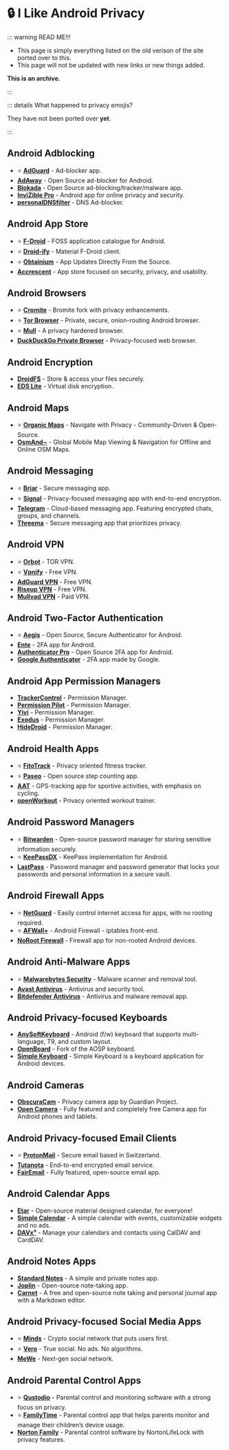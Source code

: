 # 🔒 I Like Android Privacy

::: warning READ ME!!!

* This page is simply everything listed on the old verison of the site ported over to this.
* This page will not be updated with new links or new things added.

**This is an archive.**

:::

::: details What happened to privacy emojis?

They have not been ported over **yet**.

:::

## Android Adblocking

* ⭐ [**AdGuard**](https://adguard.com/en/adguard-android/overview.html) - Ad-blocker app.
* [**AdAway**](https://adaway.org/) - Open Source ad-blocker for Android.
* [**Blokada**](https://blokada.org/) - Open Source ad-blocking/tracker/malware app.
* [**InviZible Pro**](https://github.com/Gedsh/InviZible) - Android app for online privacy and security.
* [**personalDNSfilter**](https://blokada.org/) - DNS Ad-blocker.

## Android App Store

* ⭐ [**F-Droid**](https://f-droid.org/) - FOSS application catalogue for Android.
* ⭐ [**Droid-ify**](https://github.com/Droid-ify/client) - Material F-Droid client.
* ⭐ [**Obtainium**](https://github.com/ImranR98/Obtainium) - App Updates Directly From the Source.
* [**Accrescent**](https://accrescent.app/) - App store focused on security, privacy, and usability.

## Android Browsers

* ⭐ [**Cromite**](https://github.com/uazo/cromite) - Bromite fork with privacy enhancements.
* ⭐ [**Tor Browser**](https://tb-manual.torproject.org/mobile-tor/) - Private, secure, onion-routing Android browser.
* ⭐ [**Mull**](https://gitlab.com/divested-mobile/mull-fenix) - A privacy hardened browser.
* [**DuckDuckGo Private Browser**](https://duckduckgo.com/app) - Privacy-focused web browser.

## Android Encryption

* [**DroidFS**](https://f-droid.org/packages/sushi.hardcore.droidfs/) - Store & access your files securely.
* [**EDS Lite**](https://f-droid.org/packages/com.sovworks.edslite/) - Virtual disk encryption.

## Android Maps

* ⭐ [**Organic Maps**](https://f-droid.org/packages/app.organicmaps/) - Navigate with Privacy - Community-Driven & Open-Source.
* [**OsmAnd~**](https://f-droid.org/packages/net.osmand.plus/) - Global Mobile Map Viewing & Navigation for Offline and Online OSM Maps.

## Android Messaging

* ⭐ [**Briar**](https://briarproject.org/) - Secure messaging app.
* ⭐ [**Signal**](https://signal.org/android/) - Privacy-focused messaging app with end-to-end encryption.
* [**Telegram**](https://telegram.org/) - Cloud-based messaging app. Featuring encrypted chats, groups, and channels.
* [**Threema**](https://threema.ch/en/) - Secure messaging app that prioritizes privacy.

## Android VPN

* ⭐ [**Orbot**](https://orbot.app/en/) - TOR VPN.
* ⭐ [**Vpnify**](https://vpnifyapp.com/) - Free VPN.
* [**AdGuard VPN**](https://vpnifyapp.com/) - Free VPN.
* [**Riseup VPN**](https://f-droid.org/en/packages/se.leap.riseupvpn/) - Free VPN.
* [**Mullvad VPN**](https://f-droid.org/packages/net.mullvad.mullvadvpn/) - Paid VPN.

## Android Two-Factor Authentication

* ⭐ [**Aegis**](https://getaegis.app/) - Open Source, Secure Authenticator for Android.
* [**Ente**](https://github.com/ente-io/auth/) - 2FA app for Android.
* [**Authenticator Pro**](https://github.com/jamie-mh/AuthenticatorPro) - Open Source 2FA app for Android.
* [**Google Authenticator**](https://play.google.com/store/apps/details?id=com.google.android.apps.authenticator2&hl=en&gl=US) - 2FA app made by Google.

## Android App Permission Managers

* [**TrackerControl**](https://trackercontrol.org/) - Permission Manager.
* [**Permission Pilot**](https://github.com/d4rken-org/permission-pilot) - Permission Manager.
* [**Yivi**](https://github.com/privacybydesign/irmamobile) - Permission Manager.
* [**Exodus**](https://reports.exodus-privacy.eu.org/en/) - Permission Manager.
* [**HideDroid**](https://github.com/Mobile-IoT-Security-Lab/HideDroid) - Permission Manager.

## Android Health Apps

* ⭐ [**FitoTrack**](https://f-droid.org/packages/de.tadris.fitness) - Privacy oriented fitness tracker.
* ⭐ [**Paseo**](https://f-droid.org/packages/ca.chancehorizon.paseo/) - Open source step counting app.
* [**AAT**](https://f-droid.org/packages/ch.bailu.aat) - GPS-tracking app for sportive activities, with emphasis on cycling.
* [**openWorkout**](https://f-droid.org/packages/com.health.openworkout/) - Privacy oriented workout trainer.

## Android Password Managers

* ⭐ [**Bitwarden**](https://bitwarden.com/) - Open-source password manager for storing sensitive information securely.
* ⭐ [**KeePassDX**](https://www.keepassdx.com/) - KeePass implementation for Android.
* [**LastPass**](https://www.lastpass.com/) - Password manager and password generator that locks your passwords and personal information in a secure vault.

## Android Firewall Apps

* ⭐ [**NetGuard**](https://github.com/M66B/NetGuard) - Easily control internet access for apps, with no rooting required.
* ⭐ [**AFWall+**](https://github.com/ukanth/afwall) - Android Firewall - iptables front-end.
* [**NoRoot Firewall**](https://play.google.com/store/apps/details?id=app.greyshirts.firewall) - Firewall app for non-rooted Android devices.

## Android Anti-Malware Apps

* ⭐ [**Malwarebytes Security**](https://www.malwarebytes.com/mobile/) - Malware scanner and removal tool.
* [**Avast Antivirus**](https://www.avast.com/) - Antivirus and security tool.
* [**Bitdefender Antivirus**](https://www.bitdefender.com/) - Antivirus and malware removal app.

## Android Privacy-focused Keyboards

* [**AnySoftKeyboard**](https://anysoftkeyboard.github.io/) - Android (f/w) keyboard that supports multi-language, T9, and custom layout.
* [**OpenBoard**](https://github.com/dslul/openboard) - Fork of the AOSP keyboard.
* [**Simple Keyboard**](https://github.com/rkkr/simple-keyboard) - Simple Keyboard is a keyboard application for Android devices.

## Android Cameras

* [**ObscuraCam**](https://guardianproject.info/apps/obscuracam/) - Privacy camera app by Guardian Project.
* [**Open Camera**](https://opencamera.org.uk/) - Fully featured and completely free Camera app for Android phones and tablets.

## Android Privacy-focused Email Clients

* ⭐ [**ProtonMail**](https://protonmail.com/) - Secure email based in Switzerland.
* [**Tutanota**](https://tutanota.com/) - End-to-end encrypted email service.
* [**FairEmail**](https://email.faircode.eu/) - Fully featured, open-source email app.

## Android Calendar Apps

* [**Etar**](https://github.com/Etar-Group/Etar-Calendar) - Open-source material designed calendar, for everyone!
* [**Simple Calendar**](https://github.com/SimpleMobileTools/Simple-Calendar) - A simple calendar with events, customizable widgets and no ads.
* [**DAVx⁵**](https://www.davx5.com/) - Manage your calendars and contacts using CalDAV and CardDAV.

## Android Notes Apps

* [**Standard Notes**](https://standardnotes.org/) - A simple and private notes app.
* [**Joplin**](https://joplinapp.org/) - Open-source note-taking app.
* [**Carnet**](https://getcarnet.app/) - A free and open-source note taking and personal journal app with a Markdown editor.

## Android Privacy-focused Social Media Apps

* ⭐ [**Minds**](https://www.minds.com/) - Crypto social network that puts users first.
* ⭐ [**Vero**](https://www.vero.co/) - True social. No ads. No algorithms.
* [**MeWe**](https://mewe.com/) - Next-gen social network.

## Android Parental Control Apps

* ⭐ [**Qustodio**](https://www.qustodio.com/) - Parental control and monitoring software with a strong focus on privacy.
* ⭐ [**FamilyTime**](https://familytime.io/) - Parental control app that helps parents monitor and manage their children’s device usage.
* [**Norton Family**](https://family.norton.com/) - Parental control software by NortonLifeLock with privacy features.
